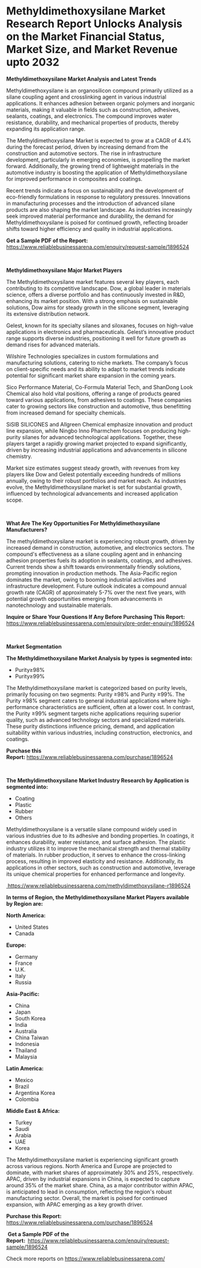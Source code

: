 <p><h1>Methyldimethoxysilane Market Research Report Unlocks Analysis on the Market Financial Status, Market Size, and Market Revenue upto 2032</h1></p><p><strong>Methyldimethoxysilane Market Analysis and Latest Trends</strong></p>
<p><p>Methyldimethoxysilane is an organosilicon compound primarily utilized as a silane coupling agent and crosslinking agent in various industrial applications. It enhances adhesion between organic polymers and inorganic materials, making it valuable in fields such as construction, adhesives, sealants, coatings, and electronics. The compound improves water resistance, durability, and mechanical properties of products, thereby expanding its application range.</p><p>The Methyldimethoxysilane Market is expected to grow at a CAGR of 4.4% during the forecast period, driven by increasing demand from the construction and automotive sectors. The rise in infrastructure development, particularly in emerging economies, is propelling the market forward. Additionally, the growing trend of lightweight materials in the automotive industry is boosting the application of Methyldimethoxysilane for improved performance in composites and coatings.</p><p>Recent trends indicate a focus on sustainability and the development of eco-friendly formulations in response to regulatory pressures. Innovations in manufacturing processes and the introduction of advanced silane products are also shaping the market landscape. As industries increasingly seek improved material performance and durability, the demand for Methyldimethoxysilane is poised for continued growth, reflecting broader shifts toward higher efficiency and quality in industrial applications.</p></p>
<p><strong>Get a Sample PDF of the Report:&nbsp;</strong> <a href="https://www.reliablebusinessarena.com/enquiry/request-sample/1896524?utm_campaign=3138&utm_medium=2&utm_source=Github&utm_content=ia&utm_term=02042025&utm_id=methyldimethoxysilane">https://www.reliablebusinessarena.com/enquiry/request-sample/1896524</a></p>
<p>&nbsp;</p>
<p><strong>Methyldimethoxysilane Major Market Players</strong></p>
<p><p>The Methyldimethoxysilane market features several key players, each contributing to its competitive landscape. Dow, a global leader in materials science, offers a diverse portfolio and has continuously invested in R&D, enhancing its market position. With a strong emphasis on sustainable solutions, Dow aims for steady growth in the silicone segment, leveraging its extensive distribution network.</p><p>Gelest, known for its specialty silanes and siloxanes, focuses on high-value applications in electronics and pharmaceuticals. Gelest’s innovative product range supports diverse industries, positioning it well for future growth as demand rises for advanced materials.</p><p>Wilshire Technologies specializes in custom formulations and manufacturing solutions, catering to niche markets. The company’s focus on client-specific needs and its ability to adapt to market trends indicate potential for significant market share expansion in the coming years.</p><p>Sico Performance Material, Co-Formula Material Tech, and ShanDong Look Chemical also hold vital positions, offering a range of products geared toward various applications, from adhesives to coatings. These companies cater to growing sectors like construction and automotive, thus benefitting from increased demand for specialty chemicals.</p><p>SiSIB SILICONES and Allgreen Chemical emphasize innovation and product line expansion, while Ningbo Inno Pharmchem focuses on producing high-purity silanes for advanced technological applications. Together, these players target a rapidly growing market projected to expand significantly, driven by increasing industrial applications and advancements in silicone chemistry.</p><p>Market size estimates suggest steady growth, with revenues from key players like Dow and Gelest potentially exceeding hundreds of millions annually, owing to their robust portfolios and market reach. As industries evolve, the Methyldimethoxysilane market is set for substantial growth, influenced by technological advancements and increased application scope.</p></p>
<p>&nbsp;</p>
<p><strong>What Are The Key Opportunities For Methyldimethoxysilane Manufacturers?</strong></p>
<p><p>The methyldimethoxysilane market is experiencing robust growth, driven by increased demand in construction, automotive, and electronics sectors. The compound's effectiveness as a silane coupling agent and in enhancing adhesion properties fuels its adoption in sealants, coatings, and adhesives. Current trends show a shift towards environmentally friendly solutions, prompting innovation in production methods. The Asia-Pacific region dominates the market, owing to booming industrial activities and infrastructure development. Future outlook indicates a compound annual growth rate (CAGR) of approximately 5-7% over the next five years, with potential growth opportunities emerging from advancements in nanotechnology and sustainable materials.</p></p>
<p><strong>Inquire or Share Your Questions If Any Before Purchasing This Report:</strong> <a href="https://www.reliablebusinessarena.com/enquiry/pre-order-enquiry/1896524?utm_campaign=3138&utm_medium=2&utm_source=Github&utm_content=ia&utm_term=02042025&utm_id=methyldimethoxysilane">https://www.reliablebusinessarena.com/enquiry/pre-order-enquiry/1896524</a></p>
<p>&nbsp;</p>
<p><strong>Market Segmentation</strong></p>
<p><strong>The Methyldimethoxysilane Market Analysis by types is segmented into:</strong></p>
<p><ul><li>Purity≥98%</li><li>Purity≥99%</li></ul></p>
<p><p>The Methyldimethoxysilane market is categorized based on purity levels, primarily focusing on two segments: Purity ≥98% and Purity ≥99%. The Purity ≥98% segment caters to general industrial applications where high-performance characteristics are sufficient, often at a lower cost. In contrast, the Purity ≥99% segment targets niche applications requiring superior quality, such as advanced technology sectors and specialized materials. These purity distinctions influence pricing, demand, and application suitability within various industries, including construction, electronics, and coatings.</p></p>
<p><strong>Purchase this Report:&nbsp;</strong><a href="https://www.reliablebusinessarena.com/purchase/1896524?utm_campaign=3138&utm_medium=2&utm_source=Github&utm_content=ia&utm_term=02042025&utm_id=methyldimethoxysilane">https://www.reliablebusinessarena.com/purchase/1896524</a></p>
<p>&nbsp;</p>
<p><strong>The Methyldimethoxysilane Market Industry Research by Application is segmented into:</strong></p>
<p><ul><li>Coating</li><li>Plastic</li><li>Rubber</li><li>Others</li></ul></p>
<p><p>Methyldimethoxysilane is a versatile silane compound widely used in various industries due to its adhesive and bonding properties. In coatings, it enhances durability, water resistance, and surface adhesion. The plastic industry utilizes it to improve the mechanical strength and thermal stability of materials. In rubber production, it serves to enhance the cross-linking process, resulting in improved elasticity and resistance. Additionally, its applications in other sectors, such as construction and automotive, leverage its unique chemical properties for enhanced performance and longevity.</p></p>
<p><a href="https://www.reliablebusinessarena.com/methyldimethoxysilane-r1896524?utm_campaign=3138&utm_medium=2&utm_source=Github&utm_content=ia&utm_term=02042025&utm_id=methyldimethoxysilane">&nbsp;https://www.reliablebusinessarena.com/methyldimethoxysilane-r1896524</a></p>
<p><strong>In terms of Region, the Methyldimethoxysilane Market Players available by Region are:</strong></p>
<p>
    <p> <strong> North America: </strong>
        <ul>
            <li>United States</li>
            <li>Canada</li>
        </ul>
        </p> 
    <p> <strong> Europe: </strong>
        <ul>
            <li>Germany</li>
            <li>France</li>
            <li>U.K.</li>
            <li>Italy</li>
            <li>Russia</li>
        </ul>
        </p> 
    <p> <strong> Asia-Pacific: </strong>
        <ul>
            <li>China</li>
            <li>Japan</li>
            <li>South Korea</li>
            <li>India</li>
            <li>Australia</li>
            <li>China Taiwan</li>
            <li>Indonesia</li>
            <li>Thailand</li>
            <li>Malaysia</li>
        </ul>
        </p> 
    <p> <strong> Latin America: </strong>
        <ul>
            <li>Mexico</li>
            <li>Brazil</li>
            <li>Argentina Korea</li>
            <li>Colombia</li>
        </ul>
        </p> 
    <p> <strong> Middle East & Africa: </strong>
        <ul>
            <li>Turkey</li>
            <li>Saudi</li>
            <li>Arabia</li>
            <li>UAE</li>
            <li>Korea</li>
        </ul>
    </p>
    </p>
<p><p>The Methyldimethoxysilane market is experiencing significant growth across various regions. North America and Europe are projected to dominate, with market shares of approximately 30% and 25%, respectively. APAC, driven by industrial expansions in China, is expected to capture around 35% of the market share. China, as a major contributor within APAC, is anticipated to lead in consumption, reflecting the region's robust manufacturing sector. Overall, the market is poised for continued expansion, with APAC emerging as a key growth driver.</p></p>
<p><strong>Purchase this Report: </strong><a href="https://www.reliablebusinessarena.com/purchase/1896524?utm_campaign=3138&utm_medium=2&utm_source=Github&utm_content=ia&utm_term=02042025&utm_id=methyldimethoxysilane">https://www.reliablebusinessarena.com/purchase/1896524</a></p>
<p>&nbsp;<strong>Get a Sample PDF of the Report:&nbsp;&nbsp;</strong><a href="https://www.reliablebusinessarena.com/enquiry/request-sample/1896524?utm_campaign=3138&utm_medium=2&utm_source=Github&utm_content=ia&utm_term=02042025&utm_id=methyldimethoxysilane">https://www.reliablebusinessarena.com/enquiry/request-sample/1896524</a></p>
<p><strong></strong></p>
<p>Check more reports on <a href="https://www.reliablebusinessarena.com/?utm_campaign=3138&utm_medium=2&utm_source=Github&utm_content=ia&utm_term=02042025&utm_id=methyldimethoxysilane">https://www.reliablebusinessarena.com/</a></p>